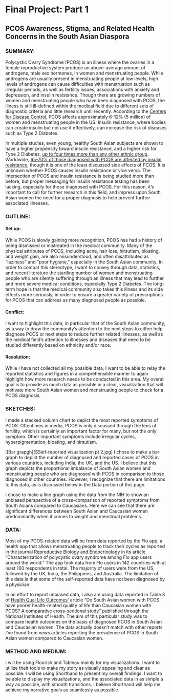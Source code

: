 
# Final Project: Part 1
## PCOS Awareness, Stigma, and Related Health Concerns in the South Asian Diaspora 
### SUMMARY:
Polycystic Ovary Syndrome (PCOS) is an illness where the ovaries in a female reproductive system produce an above-average amount of androgens, male sex hormones, in women and menstruating people. While androgens are usually present in menstruating people at low levels, high levels of androgens can cause difficulties with menstruation such as irregular periods, as well as fertility issues, associations with anxiety and depression, and insulin resistance. Though there are growing numbers of women and menstruating people who have been diagnosed with PCOS, the illness is still ill-defined within the medical field due to different sets of diagnostic criteria and little research until recently. According to the [Centers for Disease Control](https://www.cdc.gov/diabetes/basics/pcos.html), PCOS affects approximately 6-12% (5 million) of women and menstruating people in the US. Insulin resistance, where bodies can create insulin but not use it effectively, can increase the risk of diseases such as Type 2 Diabetes. 

In multiple studies, even young, healthy South Asian subjects are shown to have a higher propensity toward insulin resistance, and a higher risk for Type 2 Diabetes, [up to four times more than any other ethnic group](https://www.sutterhealth.org/health/south-asian/risks/type-2-diabetes). Worldwide, [65-70% of those diagnosed with PCOS are affected by insulin resistance](https://www.ncbi.nlm.nih.gov/pmc/articles/PMC3277302/), though it is one of the least discussed side effects of PCOS. It is unknown whether PCOS causes insulin resistance or vice versa. The intersection of PCOS and insulin resistance is being studied more than before, but proper messaging for insulin resistance testing has been lacking, especially for those diagnosed with PCOS. For this reason, it’s important to call for further research in this field, and impress upon South Asian women the need for a proper diagnosis to help prevent further associated illnesses.

### OUTLINE:
#### Set up:
While PCOS is slowly gaining more recognition, PCOS has had a history of being dismissed or mistreated in the medical community. Many of the physical attributes of PCOS, including acne, hair loss, hirsutism, bloating, and weight gain, are also misunderstood, and often misattributed as “laziness” and “poor hygiene,” especially in the South Asian community. In order to combat this stereotype, I want to convey through data, statistics, and recent literature the startling number of women and menstruating people who are silently suffering through an illness that may lead to further and more severe medical conditions, especially Type 2 Diabetes. The long-term hope is that the medical community also takes this illness and its side effects more seriously, in order to ensure a greater variety of prescriptions for PCOS that can address as many diagnosed people as possible. 

#### Conflict:
I want to highlight this data, in particular that of the South Asian community, as a way to draw the community’s attention to the next steps to either help diagnose PCOS or next steps to reduce further related illnesses, as well as the medical field’s attention to illnesses and diseases that need to be studied differently based on ethnicity and/or race. 

#### Resolution: 
While I have not collected all my possible data, I want to be able to relay the reported statistics and figures in a comprehensible manner to again highlight how more research needs to be conducted in this area. My overall goal is to provide as much data as possible in a clear, visualization that will motivate more South Asian women and menstruating people to check for a PCOS diagnosis. 

### SKETCHES:
<div class="flourish-embed flourish-chart" data-src="visualisation/12741947"><script src="https://public.flourish.studio/resources/embed.js"></script></div>
I made a stacked column chart to depict the most reported symptoms of PCOS. Oftentimes in media, PCOS is only discussed through the lens of fertility, which is certainly an important factor for many, but not the only symptom. Other important symptoms include irregular cycles, hyperpigmentation, bloating, and hirsutism. 

![Bar grapgh](SSelf-reported visualization pt 2.jpg)
I chose to make a bar graph to depict the number of diagnosed and reported cases of PCOS in various countries, including India, the UK, and the US. I believe that this graph depicts the proportional imbalance of South Asian women and menstruating people who are diagnosed with PCOS in comparison to those diagnosed in other countries. However, I recognize that there are limitations to this data, as is discussed below in the Data portion of this page. 

<div class="flourish-embed flourish-chart" data-src="visualisation/12742006"><script src="https://public.flourish.studio/resources/embed.js"></script></div>
I chose to make a line graph using the data from the NIH to show an unbiased perspective of a cross-comparison of reported symptoms from South Asians compared to Caucasians. Here we can see that there are significant differences between South Asian and Caucasian women predominantly when it comes to weight and menstrual problems. 

### DATA: 
Most of my PCOS-related data will be from data reported by the Flo app, a health app that allows menstruating people to track their cycles as reported in the journal [Reproductive Biology and Endocrinology](https://rbej.biomedcentral.com/articles/10.1186/s12958-021-00719-y#Sec8) in its article “Characterization of polycystic ovary syndrome among Flo app users around the world.” The app took data from Flo users in 142 countries with at least 100 respondents in total. The majority of users were from the US, followed by the UK, India, the Philippines, and Australia. The limitation of this data is that some of the self-reported data have not been diagnosed by a physician. 

In an effort to report unbiased data, I also am using data reported in Table 3 of [Health Qual Life Outcomes’](https://www.ncbi.nlm.nih.gov/pmc/articles/PMC3024276/) article “Do South Asian women with PCOS have poorer health-related quality of life than Caucasian women with PCOS? A comparative cross-sectional study” published through the National Institutes of Health. The aim of this particular study was to compare health outcomes on the basis of diagnosed PCOS in South Asian and Caucasian women. The data actually doesn’t match with other reports I’ve found from news articles reporting the prevalence of PCOS in South Asian women compared to Caucasian women. 

### METHOD AND MEDIUM:
I will be using Flourish and Tableau mainly for my visualizations. I want to utilize their tools to make my story as visually appealing and clear as possible. I will be using Shorthand to present my overall findings. I want to be able to display my visualizations, and the associated data in as simple a way as possible, with smooth transitions. I believe Shorthand will help me achieve my narrative goals as seamlessly as possible. 

